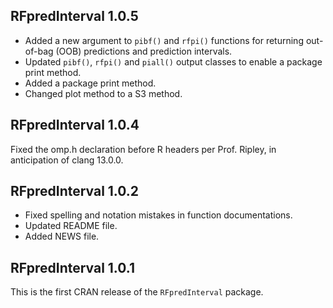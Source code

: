## RFpredInterval 1.0.5
* Added a new argument to `pibf()` and `rfpi()` functions for returning out-of-bag (OOB) predictions and prediction intervals.
* Updated `pibf()`, `rfpi()` and `piall()` output classes to enable a package print method.
* Added a package print method.
* Changed plot method to a S3 method.

## RFpredInterval 1.0.4
Fixed the omp.h declaration before R headers per Prof. Ripley, in anticipation of clang 13.0.0.

## RFpredInterval 1.0.2
* Fixed spelling and notation mistakes in function documentations.
* Updated README file.
* Added NEWS file.

## RFpredInterval 1.0.1
This is the first CRAN release of the `RFpredInterval` package.
